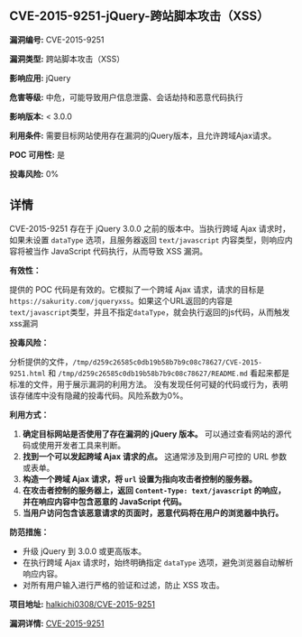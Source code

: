 ## CVE-2015-9251-jQuery-跨站脚本攻击（XSS）

**漏洞编号:** CVE-2015-9251

**漏洞类型:** 跨站脚本攻击（XSS）

**影响应用:** jQuery

**危害等级:** 中危，可能导致用户信息泄露、会话劫持和恶意代码执行

**影响版本:** < 3.0.0

**利用条件:** 需要目标网站使用存在漏洞的jQuery版本，且允许跨域Ajax请求。

**POC 可用性:** 是

**投毒风险:** 0%

## 详情

CVE-2015-9251 存在于 jQuery 3.0.0 之前的版本中。当执行跨域 Ajax 请求时，如果未设置 `dataType` 选项，且服务器返回 `text/javascript` 内容类型，则响应内容将被当作 JavaScript 代码执行，从而导致 XSS 漏洞。

**有效性：**

提供的 POC 代码是有效的。它模拟了一个跨域 Ajax 请求，请求的目标是 `https://sakurity.com/jqueryxss`。如果这个URL返回的内容是 `text/javascript`类型，并且不指定`dataType`，就会执行返回的js代码，从而触发xss漏洞

**投毒风险：**

分析提供的文件，`/tmp/d259c26585c0db19b58b7b9c08c78627/CVE-2015-9251.html` 和 `/tmp/d259c26585c0db19b58b7b9c08c78627/README.md` 看起来都是标准的文件，用于展示漏洞的利用方法。 没有发现任何可疑的代码或行为，表明该存储库中没有隐藏的投毒代码。风险系数为0%。

**利用方式：**

1.  **确定目标网站是否使用了存在漏洞的 jQuery 版本。** 可以通过查看网站的源代码或使用开发者工具来判断。
2.  **找到一个可以发起跨域 Ajax 请求的点。** 这通常涉及到用户可控的 URL 参数或表单。
3.  **构造一个跨域 Ajax 请求，将 `url` 设置为指向攻击者控制的服务器。**
4.  **在攻击者控制的服务器上，返回 `Content-Type: text/javascript` 的响应，并在响应内容中包含恶意的 JavaScript 代码。**
5.  **当用户访问包含该恶意请求的页面时，恶意代码将在用户的浏览器中执行。**

**防范措施：**

*   升级 jQuery 到 3.0.0 或更高版本。
*   在执行跨域 Ajax 请求时，始终明确指定 `dataType` 选项，避免浏览器自动解析响应内容。
*   对所有用户输入进行严格的验证和过滤，防止 XSS 攻击。

**项目地址:** [halkichi0308/CVE-2015-9251](https://github.com/halkichi0308/CVE-2015-9251)

**漏洞详情:** [CVE-2015-9251](https://nvd.nist.gov/vuln/detail/CVE-2015-9251)